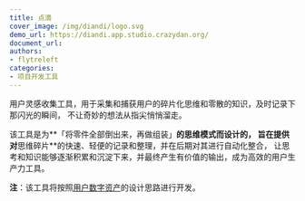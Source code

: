 ```yaml
---
title: 点滴
cover_image: /img/diandi/logo.svg
demo_url: https://diandi.app.studio.crazydan.org/
document_url:
authors:
- flytreleft
categories:
- 项目开发工具
---
```


用户灵感收集工具，用于采集和捕获用户的碎片化思维和零散的知识，及时记录下那闪光的瞬间，
不让奇妙的想法从指尖悄悄溜走。

该工具是为**「将零件全部倒出来，再做组装」**的思维模式而设计的，
旨在提供对**思维碎片**的快速、轻便的记录和整理，并在后期对其进行自动化整合，
让思考和知识能够逐渐积累和沉淀下来，并最终产生有价值的输出，成为高效的用户生产力工具。

**注**：该工具将按照[用户数字资产](#用户数字资产)的设计思路进行开发。
<!-- more -->
